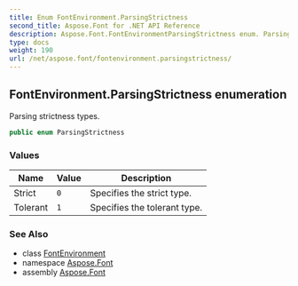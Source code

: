 ```yaml
---
title: Enum FontEnvironment.ParsingStrictness
second_title: Aspose.Font for .NET API Reference
description: Aspose.Font.FontEnvironmentParsingStrictness enum. Parsing strictness types
type: docs
weight: 190
url: /net/aspose.font/fontenvironment.parsingstrictness/
---
```

## FontEnvironment.ParsingStrictness enumeration

Parsing strictness types.

```csharp
public enum ParsingStrictness
```

### Values

| Name | Value | Description |
| --- | --- | --- |
| Strict | `0` | Specifies the strict type. |
| Tolerant | `1` | Specifies the tolerant type. |

### See Also

* class [FontEnvironment](../fontenvironment/)
* namespace [Aspose.Font](../../aspose.font/)
* assembly [Aspose.Font](../../)


